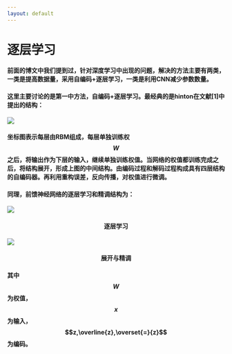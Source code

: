 ```yaml
---
layout: default 
---
```

# **逐层学习**

#### 前面的博文中我们提到过，针对深度学习中出现的问题，解决的方法主要有两类，一类是提高数据量，采用自编码+逐层学习，一类是利用CNN减少参数数量。

#### 这里主要讨论的是第一中方法，自编码+逐层学习。最经典的是hinton在文献[1]中提出的结构：
![](../images/Layer-1.jpg)

#### 坐标图表示每层由RBM组成，每层单独训练权$$W$$之后，将输出作为下层的输入，继续单独训练权值。当网络的权值都训练完成之后，将结构展开，形成上图的中间结构。由编码过程和解码过程构成具有四层结构的自编码器。再利用重构误差，反向传播，对权值进行微调。

#### 同理，前馈神经网络的逐层学习和精调结构为：
![](../images/Layer-4.jpg)

#### <center>逐层学习</center>
![](../images/Layer-3.jpg)

#### <center>展开与精调</center>

#### 其中$$W$$为权值，$$x$$为输入，$$z,\overline{z},\overset{=}{z}$$为编码。

